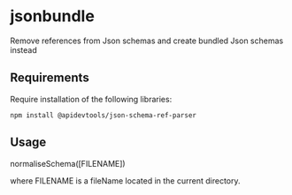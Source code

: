 # jsonbundle
Remove references from Json schemas and create bundled Json schemas instead

## Requirements
Require installation of the following libraries:

```
npm install @apidevtools/json-schema-ref-parser
```

## Usage

normaliseSchema([FILENAME])

where FILENAME is a fileName located in the current directory.

